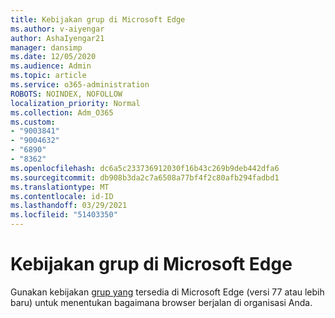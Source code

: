 ```yaml
---
title: Kebijakan grup di Microsoft Edge
ms.author: v-aiyengar
author: AshaIyengar21
manager: dansimp
ms.date: 12/05/2020
ms.audience: Admin
ms.topic: article
ms.service: o365-administration
ROBOTS: NOINDEX, NOFOLLOW
localization_priority: Normal
ms.collection: Adm_O365
ms.custom:
- "9003841"
- "9004632"
- "6890"
- "8362"
ms.openlocfilehash: dc6a5c233736912030f16b43c269b9deb442dfa6
ms.sourcegitcommit: db908b3da2c7a6508a77bf4f2c80afb294fadbd1
ms.translationtype: MT
ms.contentlocale: id-ID
ms.lasthandoff: 03/29/2021
ms.locfileid: "51403350"
---
```

# <a name="group-policies-in-microsoft-edge"></a>Kebijakan grup di Microsoft Edge

Gunakan kebijakan [grup yang](https://go.microsoft.com/fwlink/?linkid=2134623) tersedia di Microsoft Edge (versi 77 atau lebih baru) untuk menentukan bagaimana browser berjalan di organisasi Anda.